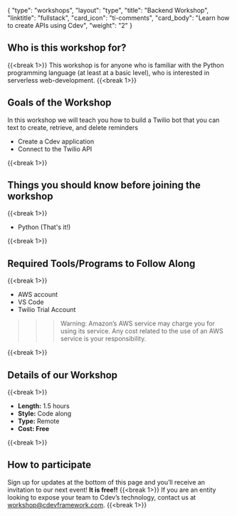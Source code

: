 {
    "type": "workshops",
    "layout": "type",
    "title": "Backend Workshop",
    "linktitle": "fullstack", 
    "card_icon": "ti-comments",
    "card_body": "Learn how to create APIs using Cdev",
    "weight": "2"
}
## Who is this workshop for?
{{<break 1>}}
This workshop is for anyone who is familiar with the Python programming language (at least at a basic level), who is interested in serverless web-development.
{{<break 1>}}
## Goals of the Workshop
In this workshop we will teach you how to build a Twilio bot that you can text to create, retrieve, and delete reminders
- Create a Cdev application
- Connect to the Twilio API

{{<break 1>}}

## Things you should know before joining the workshop
{{<break 1>}}
- Python (That's it!)

{{<break 1>}}
## Required Tools/Programs to Follow Along
{{<break 1>}}
- AWS account
- VS Code
- Twilio Trial Account


>>> Warning: Amazon’s AWS service may charge you for using its service. Any cost related to the use of an AWS service is your responsibility.

{{<break 1>}}

## Details of our Workshop
{{<break 1>}}
- **Length:** 1.5 hours
- **Style:** Code along
- **Type:** Remote
- **Cost: Free**

{{<break 1>}}
## How to participate
Sign up for updates at the bottom of this page and you’ll receive an invitation to our next event! **It is free!!**
{{<break 1>}}
If you are an entity looking to expose your team to Cdev’s technology, contact us at workshop@cdevframework.com.
{{<break 1>}}